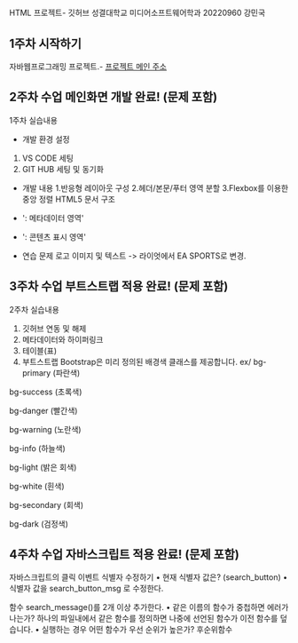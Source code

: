 
# 
HTML 프로젝트- 깃허브
성결대학교 미디어소프트웨어학과 20220960 강민국
 ## 1주차 시작하기
자바웹프로그래밍 프로젝트.- [프로젝트 메인 주소](https://github.com/본인아이디/WEB_MAIN)
 ## 2주차 수업 메인화면 개발 완료! (문제 포함)
 1주차 실습내용
- 개발 환경 설정
1. VS CODE 세팅
2. GIT HUB 세팅 및 동기화

- 개발 내용
1.반응형 레이아웃 구성
2.헤더/본문/푸터 영역 분할
3.Flexbox를 이용한 중앙 정렬
HTML5 문서 구조
- '<head>: 메타데이터 영역'
- '<body>: 콘텐츠 표시 영역'

- 연습 문제
로고 이미지 및 텍스트 -> 라이엇에서 EA SPORTS로 변경.
 
 ## 3주차 수업 부트스트랩 적용 완료! (문제 포함)
2주차 실습내용
1. 깃허브 연동 및 해제
2. 메타데이터와 하이퍼링크
3. 테이블(표)
4. 부트스트랩
Bootstrap은 미리 정의된 배경색 클래스를 제공합니다.
ex/
bg-primary (파란색)

bg-success (초록색)

bg-danger (빨간색)

bg-warning (노란색)

bg-info (하늘색)

bg-light (밝은 회색)

bg-white (흰색)

bg-secondary (회색)

bg-dark (검정색)
## 4주차 수업 자바스크립트 적용 완료! (문제 포함)
자바스크립트의 클릭 이벤트 식별자 수정하기
• 현재 식별자 값은? (search_button)
 • 식별자 값을 search_button_msg 로 수정한다.

 함수 search_message()를 2개 이상 추가한다.
 • 같은 이름의 함수가 중첩하면 에러가 나는가? 하나의 파일내에서 같은 함수를 정의하면 나중에 선언된 함수가 이전 함수를 덮습니다.
 • 실행하는 경우 어떤 함수가 우선 순위가 높은가? 후순위함수